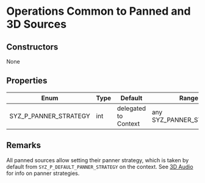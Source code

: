 # Operations Common to Panned and 3D Sources

## Constructors

None

## Properties

Enum | Type | Default | Range | Description
--- | --- | --- | --- | ---
SYZ_P_PANNER_STRATEGY | int | delegated to Context | any SYZ_PANNER_STRATEGY | The panner strategy for this source.

## Remarks

All panned sources allow setting their panner strategy, which is taken by default from `SYZ_P_DEFAULT_PANNER_STRATEGY` on the context. See [3D Audio](../concepts/3d_audio.md) for info on panner strategies.
